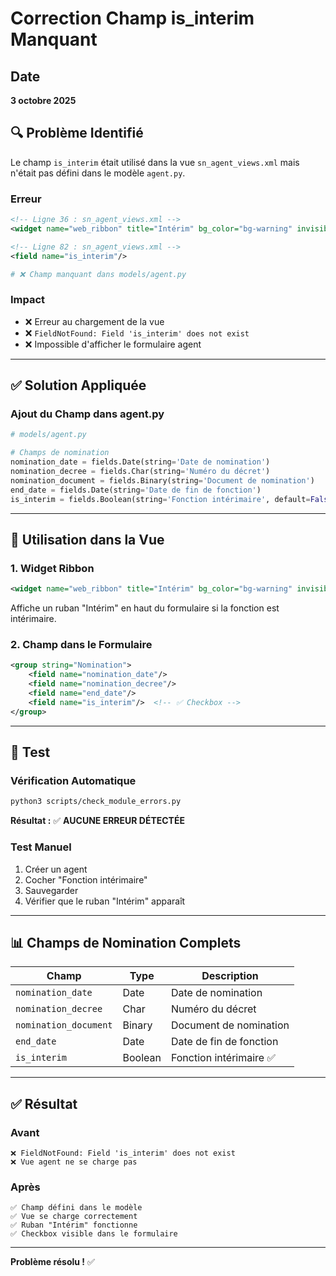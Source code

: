 # Correction Champ is_interim Manquant

## Date
**3 octobre 2025**

## 🔍 Problème Identifié

Le champ `is_interim` était utilisé dans la vue `sn_agent_views.xml` mais n'était pas défini dans le modèle `agent.py`.

### Erreur
```xml
<!-- Ligne 36 : sn_agent_views.xml -->
<widget name="web_ribbon" title="Intérim" bg_color="bg-warning" invisible="not is_interim"/>

<!-- Ligne 82 : sn_agent_views.xml -->
<field name="is_interim"/>
```

```python
# ❌ Champ manquant dans models/agent.py
```

### Impact
- ❌ Erreur au chargement de la vue
- ❌ `FieldNotFound: Field 'is_interim' does not exist`
- ❌ Impossible d'afficher le formulaire agent

---

## ✅ Solution Appliquée

### Ajout du Champ dans agent.py

```python
# models/agent.py

# Champs de nomination
nomination_date = fields.Date(string='Date de nomination')
nomination_decree = fields.Char(string='Numéro du décret')
nomination_document = fields.Binary(string='Document de nomination')
end_date = fields.Date(string='Date de fin de fonction')
is_interim = fields.Boolean(string='Fonction intérimaire', default=False)  # ✅ AJOUTÉ
```

---

## 📝 Utilisation dans la Vue

### 1. Widget Ribbon
```xml
<widget name="web_ribbon" title="Intérim" bg_color="bg-warning" invisible="not is_interim"/>
```
Affiche un ruban "Intérim" en haut du formulaire si la fonction est intérimaire.

### 2. Champ dans le Formulaire
```xml
<group string="Nomination">
    <field name="nomination_date"/>
    <field name="nomination_decree"/>
    <field name="end_date"/>
    <field name="is_interim"/>  <!-- ✅ Checkbox -->
</group>
```

---

## 🧪 Test

### Vérification Automatique
```bash
python3 scripts/check_module_errors.py
```

**Résultat :** ✅ **AUCUNE ERREUR DÉTECTÉE**

### Test Manuel
1. Créer un agent
2. Cocher "Fonction intérimaire"
3. Sauvegarder
4. Vérifier que le ruban "Intérim" apparaît

---

## 📊 Champs de Nomination Complets

| Champ | Type | Description |
|-------|------|-------------|
| `nomination_date` | Date | Date de nomination |
| `nomination_decree` | Char | Numéro du décret |
| `nomination_document` | Binary | Document de nomination |
| `end_date` | Date | Date de fin de fonction |
| `is_interim` | Boolean | Fonction intérimaire ✅ |

---

## ✅ Résultat

### Avant
```
❌ FieldNotFound: Field 'is_interim' does not exist
❌ Vue agent ne se charge pas
```

### Après
```
✅ Champ défini dans le modèle
✅ Vue se charge correctement
✅ Ruban "Intérim" fonctionne
✅ Checkbox visible dans le formulaire
```

---

**Problème résolu !** ✅
